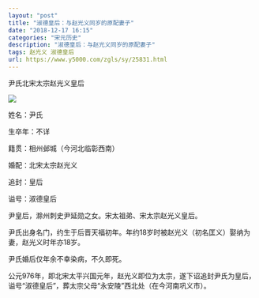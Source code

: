 ```yaml
---
layout: "post"
title: "淑德皇后：与赵光义同岁的原配妻子"
date: "2018-12-17 16:15"
categories: "宋元历史"
description: "淑德皇后：与赵光义同岁的原配妻子"
tags: 赵光义 淑德皇后
url: https://www.y5000.com/zgls/sy/25831.html
---
```






尹氏北宋太宗赵光义皇后

![](https://img.y5000.com/uploads/allimg/170929/13-1F929105IBA.jpg)

姓名：尹氏

生卒年：不详

籍贯：相州邺城（今河北临彰西南）

婚配：北宋太宗赵光义

追封：皇后

谥号：淑德皇后

尹皇后，滁州刺史尹延勋之女。宋太祖弟、宋太宗赵光义皇后。

尹氏出身名门，约生于后晋天福初年。年约18岁时被赵光义（初名匡义）娶纳为妻，赵光义时年亦18岁。

尹氏婚后仅年余不幸染病，不久即死。

公元976年，即北宋太平兴国元年，赵光义即位为太宗，遂下诏追封尹氏为皇后，谥号“淑德皇后”，葬太宗父母“永安陵”西北处（在今河南巩义市）。
